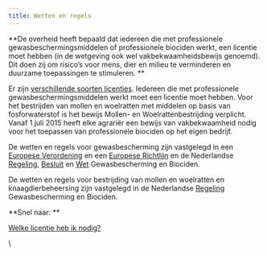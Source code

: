 ```yaml
---
title: Wetten en regels
---
```

**De overheid heeft bepaald dat iedereen die met professionele gewasbeschermingsmiddelen of professionele biociden werkt, een licentie moet hebben (in de wetgeving ook wel vakbekwaamheidsbewijs genoemd). Dit doen zij om risico’s voor mens, dier en milieu te verminderen en duurzame toepassingen te stimuleren.**

Er zijn [verschillende soorten licenties](/licenties/welke-licenties-zijn-er). Iedereen die met professionele gewasbeschermingsmiddelen werkt moet een licentie moet hebben. Voor het bestrijden van mollen en woelratten met middelen op basis van fosforwaterstof is het bewijs Mollen- en Woelrattenbestrijding verplicht. Vanaf 1 juli 2015 heeft elke agrariër een bewijs van vakbekwaamheid nodig voor het toepassen van professionele biociden op het eigen bedrijf. 

De wetten en regels voor gewasbescherming zijn vastgelegd in een [Europese Verordening](https://eur-lex.europa.eu/legal-content/NL/TXT/HTML/?uri=CELEX:32009R1107&from=NL) en een [Europese Richtlijn](https://eur-lex.europa.eu/legal-content/NL/TXT/?uri=CELEX:32009L0128) en de Nederlandse [Regeling](http://wetten.overheid.nl/BWBR0022545/2018-01-01), [Besluit](http://wetten.overheid.nl/BWBR0022530/2017-11-01) en [Wet](http://wetten.overheid.nl/BWBR0021670/2018-02-17) Gewasbescherming en Biociden.

De wetten en regels voor bestrijding van mollen en woelratten en knaagdierbeheersing zijn vastgelegd in de Nederlandse [Regeling](http://wetten.overheid.nl/BWBR0022545/2018-01-01) Gewasbescherming en Biociden.

**Snel naar: **

[Welke licentie heb ik nodig?](/licenties/welke-licentie-heb-ik-nodig)

<link-container>
<link-button link='{"name": "Europese Verordening","url": https://eur-lex.europa.eu/legal-content/NL/TXT/HTML/?uri=CELEX:32009R1107&from=NL}'></link-button>\
<link-button link='{"name": "Europese Richtlijn","url": https://eur-lex.europa.eu/legal-content/NL/TXT/?uri=CELEX:32009L0128}'></link-button>
<link-button link='{"name": "Nederlands Besluit","url": "/licenties/wetten-en-regels/nederlands-besluit"}'></link-button>
<link-button link='{"name": "Nederlandse Regeling","url": http://wetten.overheid.nl/BWBR0022545/2018-01-01}'></link-button>
<link-button link='{"name": "Nederlandse Wet","url": http://wetten.overheid.nl/BWBR0021670/2018-02-17}'></link-button>
</link-container>
